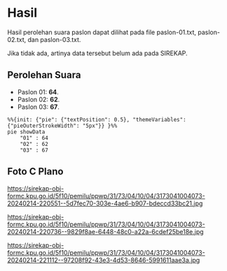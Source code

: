 # Hasil

Hasil perolehan suara paslon dapat dilihat pada file paslon-01.txt, paslon-02.txt, dan paslon-03.txt.

Jika tidak ada, artinya data tersebut belum ada pada SIREKAP.

## Perolehan Suara

 * Paslon 01: **64**.
 * Paslon 02: **62**.
 * Paslon 03: **67**.

```mermaid
%%{init: {"pie": {"textPosition": 0.5}, "themeVariables": {"pieOuterStrokeWidth": "5px"}} }%%
pie showData
    "01" : 64
    "02" : 62
    "03" : 67
```
## Foto C Plano

https://sirekap-obj-formc.kpu.go.id/5f10/pemilu/ppwp/31/73/04/10/04/3173041004073-20240214-220551--5d7fec70-303e-4ae6-b907-bdeccd33bc21.jpg

https://sirekap-obj-formc.kpu.go.id/5f10/pemilu/ppwp/31/73/04/10/04/3173041004073-20240214-220736--9829f8ae-6448-48c0-a22a-6cdef25be18e.jpg

https://sirekap-obj-formc.kpu.go.id/5f10/pemilu/ppwp/31/73/04/10/04/3173041004073-20240214-221112--97208f92-43e3-4d53-8646-5991611aae3a.jpg
